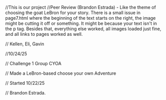 //This is our project
//Peer Review (Brandon Estrada) - Like the theme of choosing the goat LeBron for your story. There is a small issue in page7.html where the beginning of the text starts on the right, the image might be cutting it off or something. It might be because your text isn't in the p tag. Besides that, everything else worked, all images loaded just fine, and all links to pages worked as well.

// Kellen, Eli, Gavin

 //10/24/25

 // Challenge 1 Group CYOA

 // Made a LeBron-based choose your own Adventure 

 // Started 10/22/25

// Brandon Estrada.
